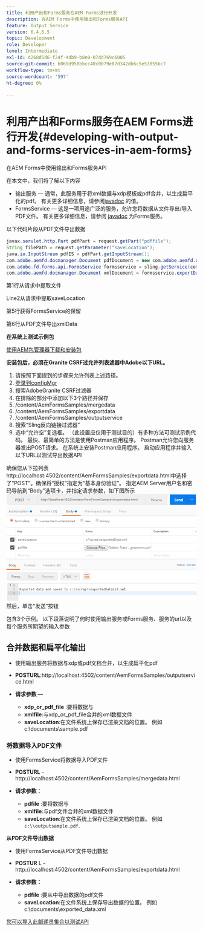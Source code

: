 ```yaml
---
title: 利用产出和Forms服务在AEM Forms进行开发
description: 在AEM Forms中使用输出和Forms服务API
feature: Output Service
version: 6.4,6.5
topic: Development
role: Developer
level: Intermediate
exl-id: d268d5d6-f24f-4db9-b8e0-07dd769c6005
source-git-commit: b069d958bbcc40c0079e87d342db6c5e53055bc7
workflow-type: tm+mt
source-wordcount: '597'
ht-degree: 0%

---
```


# 利用产出和Forms服务在AEM Forms进行开发{#developing-with-output-and-forms-services-in-aem-forms}

在AEM Forms中使用输出和Forms服务API

在本文中，我们将了解以下内容

* 输出服务 — 通常，此服务用于将xml数据与xdp模板或pdf合并，以生成扁平化的pdf。 有关更多详细信息，请参阅[javadoc](https://helpx.adobe.com/experience-manager/6-5/forms/javadocs/index.html?com/adobe/fd/output/api/OutputService.html) 的值。
* FormsService — 这是一项用途广泛的服务，允许您将数据从文件导出/导入PDF文件。 有关更多详细信息，请参阅 [javadoc](https://helpx.adobe.com/experience-manager/6-5/forms/javadocs/index.html?com/adobe/fd/forms/api/class-use/FormsService.html) 为Forms服务。


以下代码片段从PDF文件导出数据

```java
javax.servlet.http.Part pdfPart = request.getPart("pdffile");
String filePath = request.getParameter("saveLocation");
java.io.InputStream pdfIS = pdfPart.getInputStream();
com.adobe.aemfd.docmanager.Document pdfDocument = new com.adobe.aemfd.docmanager.Document(pdfIS);
com.adobe.fd.forms.api.FormsService formsservice = sling.getService(com.adobe.fd.forms.api.FormsService.class);
com.adobe.aemfd.docmanager.Document xmlDocument = formsservice.exportData(pdfDocument,com.adobe.fd.forms.api.DataFormat.Auto);
```

第1行从请求中提取文件

Line2从请求中提取saveLocation

第5行获得FormsService的保留

第6行从PDF文件导出xmlData

**在系统上测试示例包**

[使用AEM包管理器下载和安装包](assets/outputandformsservice.zip)




**安装包后，必须在Granite CSRF过允许列表滤器中Adobe以下URL。**

1. 请按照下面提到的步骤来允许列表上述路径。
1. [登录到configMgr](http://localhost:4502/system/console/configMgr)
1. 搜索AdobeGranite CSRF过滤器
1. 在排除的部分中添加以下3个路径并保存
1. /content/AemFormsSamples/mergedata
1. /content/AemFormsSamples/exportdata
1. /content/AemFormsSamples/outputservice
1. 搜索“Sling反向链接过滤器”
1. 选中“允许空”复选框。 （此设置应仅用于测试目的）有多种方法可测试示例代码。 最快、最简单的方法是使用Postman应用程序。 Postman允许您向服务器发出POST请求。 在系统上安装Postman应用程序。
启动应用程序并输入以下URL以测试导出数据API

确保您从下拉列表http://localhost:4502/content/AemFormsSamples/exportdata.html中选择了“POST”。确保将“授权”指定为“基本身份验证”。 指定AEM Server用户名和密码导航到“Body”选项卡，并指定请求参数，如下图所示
![导出](assets/postexport.png)
然后，单击“发送”按钮

包含3个示例。 以下段落说明了何时使用输出服务或Forms服务、服务的url以及每个服务所期望的输入参数

## 合并数据和扁平化输出

* 使用输出服务将数据与xdp或pdf文档合并，以生成扁平化pdf
* **POSTURL**:http://localhost:4502/content/AemFormsSamples/outputservice.html
* **请求参数 —**

   * **xdp_or_pdf_file** :要将数据与
   * **xmlfile**:与xdp_or_pdf_file合并的xml数据文件
   * **saveLocation**:在文件系统上保存已渲染文档的位置。 例如c:\\documents\\sample.pdf

### 将数据导入PDF文件

* 使用FormsService将数据导入PDF文件
* **POSTURL** - http://localhost:4502/content/AemFormsSamples/mergedata.html
* **请求参数：**

   * **pdfile** :要将数据与
   * **xmlfile**:与pdf文件合并的xml数据文件
   * **saveLocation**:在文件系统上保存已渲染文档的位置。 例如 `c:\\outputsample.pdf`.

**从PDF文件导出数据**
* 使用FormsService从PDF文件导出数据
* **POSTUR** L - http://localhost:4502/content/AemFormsSamples/exportdata.html
* **请求参数：**

   * **pdfile** :要从中导出数据的pdf文件
   * **saveLocation**:在文件系统上保存导出数据的位置。 例如c:\\documents\\exported_data.xml

[您可以导入此邮递员集合以测试API](assets/document-services-postman-collection.json)
